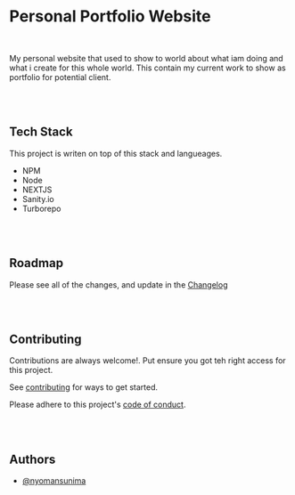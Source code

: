 # Personal Portfolio Website

<br/>

My personal website that used to show to world about what iam doing and what i create for this whole world. This contain my current work to show as portfolio for potential client.

<br/>
<br/>

## Tech Stack

This project is writen on top of this stack and langueages.

- NPM
- Node
- NEXTJS
- Sanity.io
- Turborepo

<br/>
<br/>

## Roadmap

Please see all of the changes, and update in the [Changelog](.CHANGELOG.md)

<br/>
<br/>

## Contributing

Contributions are always welcome!. Put ensure you got teh right access for this project.

See [contributing](CONTRIBUTING.md) for ways to get started.

Please adhere to this project's [code of conduct](CODE_OF_CONDUCT.md).

<br/>
<br/>

## Authors

- [@nyomansunima](https://www.github.com/nyomansunima)
